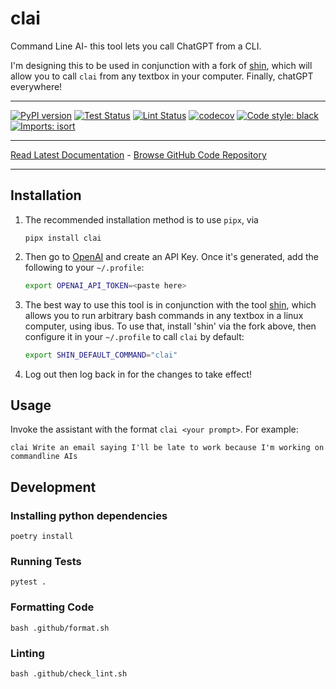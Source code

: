 # clai
Command Line AI- this tool lets you call ChatGPT from a CLI. 

I'm designing this to be used in conjunction with a fork of [shin][shin], which will allow you
to call `clai` from any textbox in your computer. Finally, chatGPT everywhere!

_________________

[![PyPI version](https://badge.fury.io/py/clai.svg)](http://badge.fury.io/py/clai)
[![Test Status](https://github.com/apockill/clai/workflows/Test/badge.svg?branch=main)](https://github.com/apockill/clai/actions?query=workflow%3ATest)
[![Lint Status](https://github.com/apockill/clai/workflows/Lint/badge.svg?branch=main)](https://github.com/apockill/clai/actions?query=workflow%3ALint)
[![codecov](https://codecov.io/gh/apockill/clai/branch/main/graph/badge.svg)](https://codecov.io/gh/apockill/clai)
[![Code style: black](https://img.shields.io/badge/code%20style-black-000000.svg)](https://github.com/psf/black)
[![Imports: isort](https://img.shields.io/badge/%20imports-isort-%231674b1?style=flat&labelColor=ef8336)](https://timothycrosley.github.io/isort/)
_________________

[Read Latest Documentation](https://apockill.github.io/clai/) - [Browse GitHub Code Repository](https://github.com/apockill/clai/)
_________________

## Installation
1. The recommended installation method is to use `pipx`, via
    ```
    pipx install clai
    ```

1. Then go to [OpenAI] and create an API Key. Once it's generated, add the following to 
   your `~/.profile`:
   ```bash
   export OPENAI_API_TOKEN=<paste here>
   ```

1. The best way to use this tool is in conjunction with the tool [shin][shin], which allows you
   to run arbitrary bash commands in any textbox in a linux computer, using ibus. To use 
   that, install 'shin' via the fork above, then configure
   it in your `~/.profile` to call `clai` by default:
   ```bash
   export SHIN_DEFAULT_COMMAND="clai"
   ```
1. Log out then log back in for the changes to take effect!

[OpenAI]: https://platform.openai.com/account/api-keys

## Usage
Invoke the assistant with the format `clai <your prompt>`. For example:
```
clai Write an email saying I'll be late to work because I'm working on commandline AIs
```


## Development

### Installing python dependencies
```shell
poetry install
```

### Running Tests
```shell
pytest .
```

### Formatting Code
```shell
bash .github/format.sh
```

### Linting
```shell
bash .github/check_lint.sh
```

[shin]: https://github.com/apockill/shin
